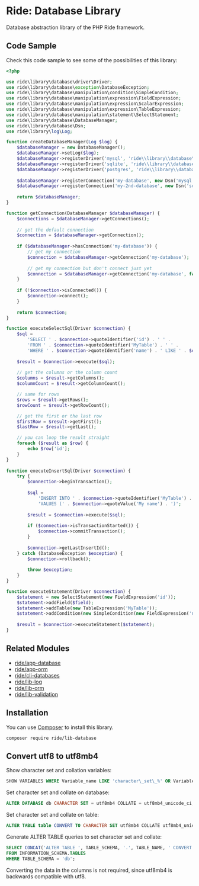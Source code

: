 # Ride: Database Library

Database abstraction library of the PHP Ride framework.

## Code Sample

Check this code sample to see some of the possibilities of this library:

```php
<?php

use ride\library\database\driver\Driver;
use ride\library\database\exception\DatabaseException;
use ride\library\database\manipulation\condition\SimpleCondition;
use ride\library\database\manipulation\expression\FieldExpression;
use ride\library\database\manipulation\expression\ScalarExpression;
use ride\library\database\manipulation\expression\TableExpression;
use ride\library\database\manipulation\statement\SelectStatement;
use ride\library\database\DatabaseManager;
use ride\library\database\Dsn;
use ride\library\log\Log;

function createDatabaseManager(Log $log) {
    $databaseManager = new DatabaseManager();
    $databaseManager->setLog($log);
    $databaseManager->registerDriver('mysql', 'ride\\library\\database\\driver\\PdoDriver');
    $databaseManager->registerDriver('sqlite', 'ride\\library\\database\\driver\\PdoDriver');
    $databaseManager->registerDriver('postgres', 'ride\\library\\database\\driver\\PostgresPdoDriver');
    
    $databaseManager->registerConnection('my-database', new Dsn('mysql://user:pass@host/database'));
    $databaseManager->registerConnection('my-2nd-database', new Dsn('sqlite:///path/to/file'));
    
    return $databaseManager;
}

function getConnection(DatabaseManager $databaseManager) {
    $connections = $databaseManager->getConnections();
    
    // get the default connection
    $connection = $databaseManager->getConnection();
    
    if ($databaseManager->hasConnection('my-database')) {
        // get my connection
        $connection = $databaseManager->getConnection('my-database');
        
        // get my connection but don't connect just yet
        $connection = $databaseManager->getConnection('my-database', false);
    }
    
    if (!$connection->isConnected()) {
        $connection->connect();
    }
    
    return $connection;
}

function executeSelectSql(Driver $connection) {
    $sql = 
        'SELECT ' . $connection->quoteIdentifier('id') . ' ' . 
        'FROM ' . $connection->quoteIdentifier('MyTable') . ' ' .
        'WHERE ' . $connection->quoteIdentifier('name') . ' LIKE ' . $connection->quoteValue('%Ride%');
        
    $result = $connection->execute($sql);
    
    // get the columns or the column count
    $columns = $result->getColumns();
    $columnCount = $result->getColumnCount();

    // same for rows
    $rows = $result->getRows(); 
    $rowCount = $result->getRowCount();

    // get the first or the last row
    $firstRow = $result->getFirst();
    $lastRow = $result->getLast();

    // you can loop the result straight
    foreach ($result as $row) {
        echo $row['id'];
    }
}
    
function executeInsertSql(Driver $connection) {
    try {
        $connection->beginTransaction();
        
        $sql = 
            'INSERT INTO ' . $connection->quoteIdentifier('MyTable') . ' ' .
            'VALUES (' . $connection->quoteValue('My name') . ')';
            
        $result = $connection->execute($sql);
        
        if ($connection->isTransactionStarted()) {
            $connection->commitTransaction();
        } 
    
        $connection->getLastInsertId();
    } catch (DatabaseException $exception) {
        $connection->rollback();
        
        throw $exception;
    }
}

function executeStatement(Driver $connection) {
    $statement = new SelectStatement(new FieldExpression('id'));
    $statement->addField($field);
    $statement->addTable(new TableExpression('MyTable'));
    $statement->addCondition(new SimpleCondition(new FieldExpression('name'), new ScalarExpression('%Ride%'), '='));
    
    $result = $connection->executeStatement($statement);
}
```

## Related Modules

- [ride/app-database](https://github.com/all-ride/ride-app-database)
- [ride/app-orm](https://github.com/all-ride/ride-app-orm)
- [ride/cli-databases](https://github.com/all-ride/ride-cli-database)
- [ride/lib-log](https://github.com/all-ride/ride-lib-log)
- [ride/lib-orm](https://github.com/all-ride/ride-lib-orm)
- [ride/lib-validation](https://github.com/all-ride/ride-lib-validation)

## Installation

You can use [Composer](http://getcomposer.org) to install this library.

```
composer require ride/lib-database
```

## Convert utf8 to utf8mb4

Show character set and collation variables:

```sql
SHOW VARIABLES WHERE Variable_name LIKE 'character\_set\_%' OR Variable_name LIKE 'collation%';
```
Set character set and collate on database:
```sql
ALTER DATABASE db CHARACTER SET = utf8mb4 COLLATE = utf8mb4_unicode_ci;
```

Set character set and collate on table:
```sql 
ALTER TABLE table CONVERT TO CHARACTER SET utf8mb4 COLLATE utf8mb4_unicode_ci;
```
Generate ALTER TABLE queries to set character set and collate:
```sql 
SELECT CONCAT('ALTER TABLE ', TABLE_SCHEMA, '.', TABLE_NAME, ' CONVERT TO CHARACTER SET utf8mb4 COLLATE utf8mb4_unicode_ci;')
FROM INFORMATION_SCHEMA.TABLES
WHERE TABLE_SCHEMA = 'db';
```

Converting the data in the columns is not required, since utf8mb4 is backwards compatible with utf8.
